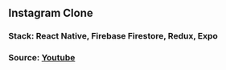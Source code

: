 ## Instagram Clone

### Stack: React Native, Firebase Firestore, Redux, Expo

### Source: [Youtube](https://www.youtube.com/watch?v=1hPgQWbWmEk&t=5338s)